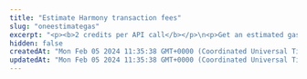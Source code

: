 ```yaml
---
title: "Estimate Harmony transaction fees"
slug: "oneestimategas"
excerpt: "<p><b>2 credits per API call</b></p>\n<p>Get an estimated gas price and the number of gas units needed for a Harmony transaction.</p>\n<p><b>NOTE:</b> The estimated gas price is returned in <b>wei</b>. However, when <a href=\"https://apidoc.tatum.io/tag/Harmony#operation/OneBlockchainTransfer\" target=\"_blank\">making the transaction itself</a>, you have to provide the gas price in <b>Gwei</b>. Make sure to convert the estimated gas price from wei to Gwei before submitting your transaction.</p>"
hidden: false
createdAt: "Mon Feb 05 2024 11:35:38 GMT+0000 (Coordinated Universal Time)"
updatedAt: "Mon Feb 05 2024 11:35:38 GMT+0000 (Coordinated Universal Time)"
---
```

